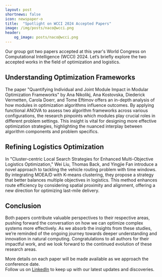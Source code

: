 ```yaml
---
layout: post
shortnews: false
icon: newspaper-o
title:  "Spotlight on WCCI 2024 Accepted Papers"
image: /img/posts/naco@wcci.png
header:
    og_image: posts/naco@wcci.png
---
```



Our group got two papers accepted at this year's World Congress on Computational Intelligence (WCCI) 2024. Let’s briefly explore the two accepted works in the field of optimization and logistics.

## Understanding Optimization Frameworks

The paper "Quantifying Individual and Joint Module Impact in Modular Optimization Frameworks" by Ana Nikolikj, Ana Kostovska, Diederick Vermetten, Carola Doerr, and Tome Eftimov offers an in-depth analysis of how modules in optimization algorithms influence outcomes. By applying functional ANOVA to assess two algorithm frameworks across various configurations, the research pinpoints which modules play crucial roles in different problem settings. This insight is vital for designing more effective optimization strategies, highlighting the nuanced interplay between algorithm components and problem specifics.

## Refining Logistics Optimization

In "Cluster-centric Local Search Strategies for Enhanced Multi-Objective Logistics Optimization," Wei Liu, Thomas Back, and Yingjie Fan introduce a novel approach to tackling the vehicle routing problem with time windows. By integrating MOEA/D with K-means clustering, they propose a strategy that better balances multiple objectives in logistics. This method enhances route efficiency by considering spatial proximity and alignment, offering a new direction for optimizing last-mile delivery.

## Conclusion

Both papers contribute valuable perspectives to their respective areas, pushing forward the conversation on how we can optimize complex systems more effectively. As we absorb the insights from these studies, we’re reminded of the ongoing journey towards deeper understanding and innovation in natural computing. Congratulations to all authors for their impactful work, and we look forward to the continued evolution of these research areas.

More details on each paper will be made available as we approach the conference date.  
Follow us on <a href="https://linkedin.com/company/naco-liacs/" target="_blank">LinkedIn</a> to keep up with our latest updates and discoveries.
